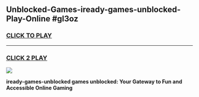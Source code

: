 
## Unblocked-Games-iready-games-unblocked-Play-Online #gl3oz
<h3>
<a href="https://news.freeplayer.one?title=iready-games-unblocked&ref=3">CLICK TO PLAY</a></h3>
<hr>

<h3>
<a href="https://news.freeplayer.one?title=iready-games-unblocked&ref=3">CLICK 2 PLAY</a>
  
</h3>

<a href="https://news.freeplayer.one?title=iready-games-unblocked&ref=3"><img src="https://clearcache.store/games.png"></a>


**iready-games-unblocked games unblocked: Your Gateway to Fun and Accessible Online Gaming**

